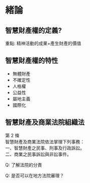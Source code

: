 # 緒論

## 智慧財產權的定義?

重點: 精神活動的成果+產生財產的價值

## 智慧財產權的特性

* 無體財產
* 不確定性
* 人格權
* 公益性
* 屬地主義
* 國際化

## 智慧財產及商業法院組織法

第 2 條\
智慧財產及商業法院依法掌理下列事務：\
一、智慧財產之民事、刑事及行政訴訟。\
二、商業之民事訴訟與非訟事件。



Q: 了解法院的分責

Q: 是否可以在地方法院審理？


